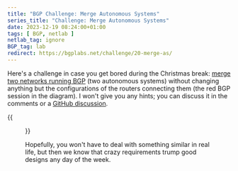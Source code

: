 ```yaml
---
title: "BGP Challenge: Merge Autonomous Systems"
series_title: "Challenge: Merge Autonomous Systems"
date: 2023-12-19 08:24:00+01:00
tags: [ BGP, netlab ]
netlab_tag: ignore
BGP_tag: lab
redirect: https://bgplabs.net/challenge/20-merge-as/
---
```

Here's a challenge in case you get bored during the Christmas break: [merge two networks running BGP](https://bgplabs.net/challenge/20-merge-as/) (two autonomous systems) without changing anything but the configurations of the routers connecting them (the red BGP session in the diagram). I won't give you any hints; you can discuss it in the comments or a [GitHub discussion](https://github.com/bgplab/bgplab/discussions/2).

{{<figure src="https://bgplabs.net/challenge/topology-merge-as.png">}}

Hopefully, you won't have to deal with something similar in real life, but then we know that crazy requirements trump good designs any day of the week.
